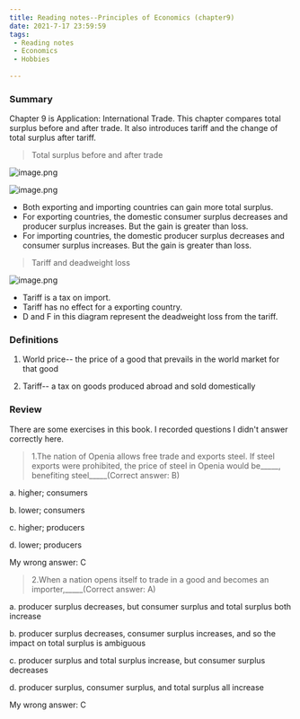 ```yaml
---
title: Reading notes--Principles of Economics (chapter9)
date: 2021-7-17 23:59:59
tags:
 - Reading notes
 - Economics
 - Hobbies
 
---
```


### Summary

Chapter 9 is Application: International Trade. This chapter compares total surplus before and after trade. It also introduces tariff and the change of total surplus after tariff.

>Total surplus before and after trade

![image.png](https://i.loli.net/2021/07/17/bBESCtW4ZGFrI9x.png)

![image.png](https://i.loli.net/2021/07/17/wAGU7tTqLCDFgKx.png)

* Both exporting and importing countries can gain more total surplus.
* For exporting countries, the domestic consumer surplus decreases and producer surplus increases. But the gain is greater than loss.
* For importing countries, the domestic producer surplus decreases and consumer surplus increases. But the gain is greater than loss.

>Tariff and deadweight loss

![image.png](https://i.loli.net/2021/07/17/x1bmUEn4jyewRAc.png)

* Tariff is a tax on import.
* Tariff has no effect for a exporting country.
* D and F in this diagram represent the deadweight loss from the tariff.

### Definitions

1. World price-- the price of a good that prevails in the world market for that good

2. Tariff-- a tax on goods produced abroad and sold domestically

### Review

There are some exercises in this book. I recorded questions I didn't answer correctly here.

>1.The nation of Openia allows free trade and exports steel. If steel exports were prohibited, the price of steel in Openia would be_____, benefiting steel_____(Correct answer: B)

a. higher; consumers

b. lower; consumers

c. higher; producers

d. lower; producers

My wrong answer: C

>2.When a nation opens itself to trade in a good and becomes an importer,_____(Correct answer: A)

a. producer surplus decreases, but consumer surplus and total surplus both increase

b. producer surplus decreases, consumer surplus increases, and so the impact on total surplus is ambiguous

c. producer surplus and total surplus increase, but consumer surplus decreases

d. producer surplus, consumer surplus, and total surplus all increase

My wrong answer: C
